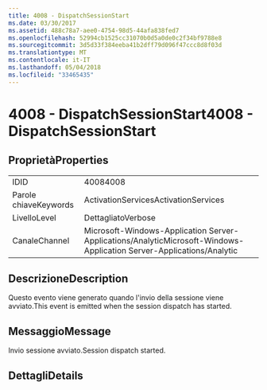 ```yaml
---
title: 4008 - DispatchSessionStart
ms.date: 03/30/2017
ms.assetid: 488c78a7-aee0-4754-98d5-44afa838fed7
ms.openlocfilehash: 52994cb1525cc31070b0d5a0de0c2f34bf9788e8
ms.sourcegitcommit: 3d5d33f384eeba41b2dff79d096f47ccc8d8f03d
ms.translationtype: MT
ms.contentlocale: it-IT
ms.lasthandoff: 05/04/2018
ms.locfileid: "33465435"
---
```

# <a name="4008---dispatchsessionstart"></a><span data-ttu-id="b7896-102">4008 - DispatchSessionStart</span><span class="sxs-lookup"><span data-stu-id="b7896-102">4008 - DispatchSessionStart</span></span>
## <a name="properties"></a><span data-ttu-id="b7896-103">Proprietà</span><span class="sxs-lookup"><span data-stu-id="b7896-103">Properties</span></span>  
  
|||  
|-|-|  
|<span data-ttu-id="b7896-104">ID</span><span class="sxs-lookup"><span data-stu-id="b7896-104">ID</span></span>|<span data-ttu-id="b7896-105">4008</span><span class="sxs-lookup"><span data-stu-id="b7896-105">4008</span></span>|  
|<span data-ttu-id="b7896-106">Parole chiave</span><span class="sxs-lookup"><span data-stu-id="b7896-106">Keywords</span></span>|<span data-ttu-id="b7896-107">ActivationServices</span><span class="sxs-lookup"><span data-stu-id="b7896-107">ActivationServices</span></span>|  
|<span data-ttu-id="b7896-108">Livello</span><span class="sxs-lookup"><span data-stu-id="b7896-108">Level</span></span>|<span data-ttu-id="b7896-109">Dettagliato</span><span class="sxs-lookup"><span data-stu-id="b7896-109">Verbose</span></span>|  
|<span data-ttu-id="b7896-110">Canale</span><span class="sxs-lookup"><span data-stu-id="b7896-110">Channel</span></span>|<span data-ttu-id="b7896-111">Microsoft-Windows-Application Server-Applications/Analytic</span><span class="sxs-lookup"><span data-stu-id="b7896-111">Microsoft-Windows-Application Server-Applications/Analytic</span></span>|  
  
## <a name="description"></a><span data-ttu-id="b7896-112">Descrizione</span><span class="sxs-lookup"><span data-stu-id="b7896-112">Description</span></span>  
 <span data-ttu-id="b7896-113">Questo evento viene generato quando l'invio della sessione viene avviato.</span><span class="sxs-lookup"><span data-stu-id="b7896-113">This event is emitted when the session dispatch has started.</span></span>  
  
## <a name="message"></a><span data-ttu-id="b7896-114">Messaggio</span><span class="sxs-lookup"><span data-stu-id="b7896-114">Message</span></span>  
 <span data-ttu-id="b7896-115">Invio sessione avviato.</span><span class="sxs-lookup"><span data-stu-id="b7896-115">Session dispatch started.</span></span>  
  
## <a name="details"></a><span data-ttu-id="b7896-116">Dettagli</span><span class="sxs-lookup"><span data-stu-id="b7896-116">Details</span></span>

